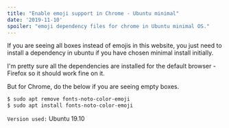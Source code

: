 ```yaml
---
title: "Enable emoji support in Chrome - Ubuntu minimal"
date: '2019-11-10'
spoiler: "emoji dependency files for chrome in Ubuntu minimal OS."
---
```


If you are seeing all boxes instead of emojis in this website, you just need to install a dependency in ubuntu if you have chosen minimal install initially. 

I'm pretty sure all the dependencies are installed for the default browser - Firefox so it should work fine on it. 

But for Chrome, do the below if you are seeing empty boxes.

```bash
$ sudo apt remove fonts-noto-color-emoji
$ sudo apt install fonts-noto-color-emoji
```
`Version used:` Ubuntu 19.10

